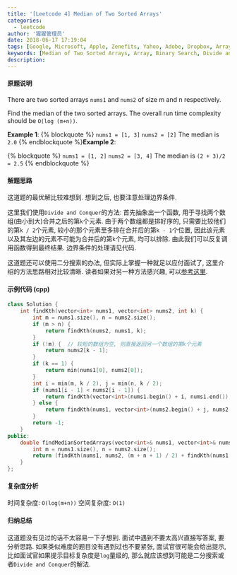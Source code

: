 ```yaml
---
title: '[Leetcode 4] Median of Two Sorted Arrays'
categories:
  - leetcode
author: '猩猩管理员'
date: 2018-06-17 17:19:04
tags: [Google, Microsoft, Apple, Zenefits, Yahoo, Adobe, Dropbox, Array, Binary Search, Divide and Conquer]
keywords: [Median of Two Sorted Arrays, Array, Binary Search, Divide and Conquer]
description:
---
```

#### 原题说明
There are two sorted arrays `nums1` and `nums2` of size m and n respectively.

Find the median of the two sorted arrays. The overall run time complexity should be `O(log (m+n))`.

**Example 1**:
{% blockquote %}
`nums1 = [1, 3]`
`nums2 = [2]`
The median is `2.0`
{% endblockquote %}**Example 2**:

{% blockquote %}
`nums1 = [1, 2]`
`nums2 = [3, 4]`
The median is `(2 + 3)/2 = 2.5`
{% endblockquote %}
#### 解题思路
这道题的最优解比较难想到. 想到之后, 也要注意处理边界条件.

这里我们使用`Divide and Conquer`的方法: 首先抽象出一个函数, 用于寻找两个数组(由小到大)合并之后的第`k`个元素. 由于两个数组都是排好序的, 只需要比较他们的第`k / 2`个元素, 较小的那个元素至多排在合并后的第`k - 1`个位置, 因此该元素以及其左边的元素不可能为合并后的第`k`个元素, 均可以排除. 由此我们可以反复调用函数得到最终结果. 边界条件的处理请见代码.
 
这道题还可以使用二分搜索的办法, 但实际上掌握一种就足以应付面试了, 这里介绍的方法思路相对比较清晰. 读者如果对另一种方法感兴趣, 可以[参考这里](https://leetcode.com/problems/median-of-two-sorted-arrays/discuss/2471/very-concise-ologminmn-iterative-solution-with-detailed-explanation).

#### 示例代码 (cpp)
```cpp
class Solution {
    int findKth(vector<int> nums1, vector<int> nums2, int k) {
        int m = nums1.size(), n = nums2.size();
        if (m > n) {
            return findKth(nums2, nums1, k);
        }
        if (!m) {  // 较短的数组为空, 则直接返回另一个数组的第k个元素
            return nums2[k - 1];
        }
        if (k == 1) {
            return min(nums1[0], nums2[0]);
        }
        int i = min(m, k / 2), j = min(n, k / 2);
        if (nums1[i - 1] < nums2[i - 1]) {
            return findKth(vector<int>(nums1.begin() + i, nums1.end()), nums2, k - i);
        } else {
            return findKth(nums1, vector<int>(nums2.begin() + j, nums2.end()), k - j);
        }
        return -1;
    }
public:
    double findMedianSortedArrays(vector<int>& nums1, vector<int>& nums2) {
        int m = nums1.size(), n = nums2.size();
        return (findKth(nums1, nums2, (m + n + 1) / 2) + findKth(nums1, nums2, (m + n + 2) / 2)) / 2.0;
    }
};
```

#### 复杂度分析
时间复杂度: `O(log(m+n))`
空间复杂度: `O(1)`

#### 归纳总结
这道题没有见过的话不太容易一下子想到. 面试中遇到不要太高兴直接写答案, 要分析思路. 如果类似难度的题目没有遇到过也不要紧张, 面试官很可能会给出提示, 比如面试官如果提示目标复杂度是`log`量级的, 那么就应该想到可能是二分搜索或者`Divide and Conquer`的解法.  